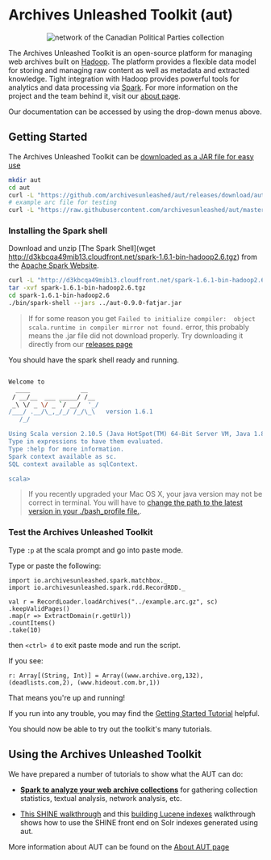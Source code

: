 # Archives Unleashed Toolkit (aut)

<p align="center">
  <img src="https://raw.githubusercontent.com/web-archive-group/WAHR/master/images/cpppig-visualization-small.png" alt="network of the Canadian Political Parties collection"/>
</p>

The Archives Unleashed Toolkit is an open-source platform for managing web archives built on [Hadoop](https://hadoop.apache.org/). The platform provides a flexible data model for storing and managing raw content as well as metadata and extracted knowledge. Tight integration with Hadoop provides powerful tools for analytics and data processing via [Spark](http://spark.apache.org/). For more information on the project and the team behind it, visit our [about page](./about/).

Our documentation can be accessed by using the drop-down menus above.

## Getting Started

The Archives Unleashed Toolkit can be [downloaded as a JAR file for easy use](https://github.com/archivesunleashed/aut/releases/download/aut-0.9.0/aut-0.9.0-fatjar.jar) 

```bash
mkdir aut
cd aut
curl -L "https://github.com/archivesunleashed/aut/releases/download/aut-0.9.0/aut-0.9.0-fatjar.jar" > aut-0.9.0-fatjar.jar
# example arc file for testing
curl -L "https://raw.githubusercontent.com/archivesunleashed/aut/master/src/test/resources/arc/example.arc.gz" > example.arc.gz
```

### Installing the Spark shell

Download and unzip [The Spark Shell](wget http://d3kbcqa49mib13.cloudfront.net/spark-1.6.1-bin-hadoop2.6.tgz) from the [Apache Spark Website](http://spark.apache.org/downloads.html).

```bash
curl -L "http://d3kbcqa49mib13.cloudfront.net/spark-1.6.1-bin-hadoop2.6.tgz" > spark-1.6.1-bin-hadoop2.6.tgz
tar -xvf spark-1.6.1-bin-hadoop2.6.tgz
cd spark-1.6.1-bin-hadoop2.6
./bin/spark-shell --jars ../aut-0.9.0-fatjar.jar
```
> If for some reason you get `Failed to initialize compiler: 
> object scala.runtime in compiler mirror not found.` error, 
> this probably means the .jar file did not download properly.
> Try downloading it directly from our [releases page](https://github.com/archivesunleashed/aut/releases/)

You should have the spark shell ready and running.

```bash

Welcome to
  ____              __
 / __/__  ___ _____/ /__
 _\ \/ _ \/ _ `/ __/  '_/
/___/ .__/\_,_/_/ /_/\_\   version 1.6.1
   /_/

Using Scala version 2.10.5 (Java HotSpot(TM) 64-Bit Server VM, Java 1.8.0_72)
Type in expressions to have them evaluated.
Type :help for more information.
Spark context available as sc.
SQL context available as sqlContext.

scala> 

```

> If you recently upgraded your Mac OS X, your java version may not be correct in terminal.  You will 
> have to [change the path to the latest version in your ./bash_profile file.](https://stackoverflow.com/questions/21964709/how-to-set-or-change-the-default-java-jdk-version-on-os-x).

### Test the Archives Unleashed Toolkit

Type `:p` at the scala prompt and go into paste mode.

Type or paste the following:

```
import io.archivesunleashed.spark.matchbox._
import io.archivesunleashed.spark.rdd.RecordRDD._

val r = RecordLoader.loadArchives("../example.arc.gz", sc)
.keepValidPages()
.map(r => ExtractDomain(r.getUrl))
.countItems()
.take(10)

```

then `<ctrl> d` to exit paste mode and run the script.

If you see:

```
r: Array[(String, Int)] = Array((www.archive.org,132), (deadlists.com,2), (www.hideout.com.br,1))
```

That means you're up and running!

If you run into any trouble, you may find the [Getting Started Tutorial](./Getting-Started.md) helpful.

You should now be able to try out the toolkit's many tutorials.

## Using the Archives Unleashed Toolkit

We have prepared a number of tutorials to show what the AUT can do:

* [**Spark to analyze your web archive collections**](./Analyzing-Web-Archives-with-Spark/) for gathering collection statistics, textual analysis, network analysis, etc.

* [This SHINE walkthrough](./Shine-Installing-Shine-Frontend-on-OS-X/) and this [building Lucene indexes](./Building-Lucene-Indexes-Using-Hadoop/) walkthrough shows how to use the SHINE front end on Solr indexes generated using aut. 


More information about AUT can be found on the [About AUT page](./about.md)
